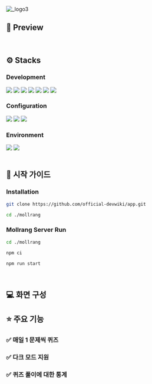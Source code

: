 ![_logo3](https://github.com/official-devwiki/app/assets/76781436/f4a5a5e2-f1de-4fda-9bf5-7df30aa73acb)

## 👀 Preview

<br />

## ⚙️ Stacks

### Development

<div align='left'>
<img src="https://img.shields.io/badge/TypeScript-3178C6?style=flat&logo=TypeScript&logoColor=white"/>
<img src="https://img.shields.io/badge/Next.js-000000?style=flat&logo=nextdotjs&logoColor=white"/>
<img src="https://img.shields.io/badge/Redux-764ABC?style=flat&logo=redux&logoColor=white"/>
<img src="https://img.shields.io/badge/ReactQuery-CC6699?style=flat&logo=reactquery&logoColor=white"/>
<img src="https://img.shields.io/badge/Jest-C21325?style=flat&logo=jest&logoColor=white"/>
<img src="https://img.shields.io/badge/Nginx-009639?style=flat&logo=nginx&logoColor=white"/>
<img src="https://img.shields.io/badge/Aws-FF9900?style=flat&logo=amazonaws&logoColor=white"/>
</div>

### Configuration

<div align='left'>
<img src="https://img.shields.io/badge/npm-CB3837?style=flat&logo=npm&logoColor=white"/>
<img src="https://img.shields.io/badge/Eslint-4B32C3?style=flat&logo=eslint&logoColor=white"/>
<img src="https://img.shields.io/badge/Prettier-F7B93E?style=flat&logo=prettier&logoColor=white"/>
</div>

### Environment

<div align='left'>
<img src="https://img.shields.io/badge/git-F05032?style=flat&logo=git&logoColor=white"/>
<img src="https://img.shields.io/badge/GitHub-181717?style=flat&logo=github&logoColor=white"/>
</div>

<br/>

## 📃 시작 가이드

### Installation

```bash
git clone https://github.com/official-devwiki/app.git

cd ./mollrang
```

### Mollrang Server Run

```bash
cd ./mollrang

npm ci

npm run start
```

<br />

## 💻 화면 구성

## ⭐ 주요 기능

### ✅ 매일 1 문제씩 퀴즈

### ✅ 다크 모드 지원

### ✅ 퀴즈 풀이에 대한 통계
